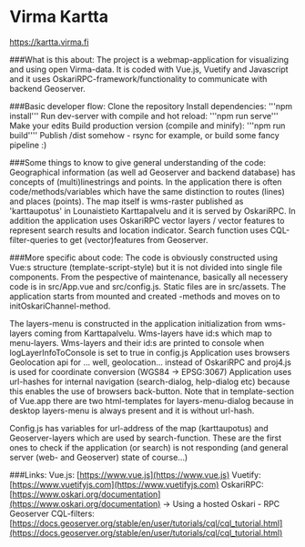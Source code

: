 # Virma Kartta
https://kartta.virma.fi

###What is this about:
The project is a webmap-application for visualizing and using open Virma-data.
It is coded with Vue.js, Vuetify and Javascript and it uses OskariRPC-framework/functionality to communicate with backend Geoserver.


###Basic developer flow:
Clone the repository
Install dependencies: '''npm install'''
Run dev-server with compile and hot reload: '''npm run serve'''
Make your edits
Build production version (compile and minify): '''npm run build''''
Publish /dist somehow - rsync for example, or build some fancy pipeline :)


###Some things to know to give general understanding of the code:
Geographical information (as well ad Geoserver and backend database) has concepts of (multi)linestrings and points.
In the application there is often code/methods/variables which have the same distinction to routes (lines) and places (points).
The map itself is wms-raster published as 'karttaupotus' in Lounaistieto Karttapalvelu and it is served by OskariRPC.
In addition the application uses OskariRPC vector layers / vector features to represent search results and location indicator.
Search function uses CQL-filter-queries to get (vector)features from Geoserver.


###More specific about code:
The code is obviously constructed using Vue:s structure (template-script-style) but it is not divided into single file components.
From the pespective of maintenance, basically all necessery code is in src/App.vue and src/config.js. Static files are in src/assets. 
The application starts from mounted and created -methods and moves on to initOskariChannel-method.

The layers-menu is constructed in the application initialization from wms-layers coming from Karttapalvelu.
Wms-layers have id:s which map to menu-layers. Wms-layers and their id:s are printed to console when logLayerInfoToConsole is set to true in config.js
Application uses browsers Geolocation api for ... well, geolocation... instead of OskariRPC and proj4.js is used for coordinate conversion (WGS84 -> EPSG:3067)
Application uses url-hashes for internal navigation (search-dialog, help-dialog etc) because this enables the use of browsers back-button.
Note that in template-section of Vue.app there are two html-templates for layers-menu-dialog because in desktop layers-menu is always present and it is without url-hash.

Config.js has variables for url-address of the map (karttaupotus) and Geoserver-layers which are used by search-function.
These are the first ones to check if the application (or search) is not responding (and general server (web- and Geoserver) state of course...)


###Links:
Vue.js: [https://www.vue.js](https://www.vue.js)
Vuetify: [https://www.vuetifyjs.com](https://www.vuetifyjs.com)
OskariRPC: [https://www.oskari.org/documentation](https://www.oskari.org/documentation) -> Using a hosted Oskari - RPC
Geoserver CQL-filters: [https://docs.geoserver.org/stable/en/user/tutorials/cql/cql_tutorial.html](https://docs.geoserver.org/stable/en/user/tutorials/cql/cql_tutorial.html)
